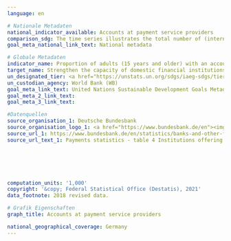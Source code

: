 ```yaml
---
language: en    

# Nationale Metadaten    
national_indicator_available: Accounts at payment service providers    
comparison_sdg: The time series illustrates the total number of (internet/PC-linked) transferable overnight deposits, while the global metadata request the percentage of adults owning accounts. Therefore the values differ.    
goal_meta_national_link_text: National metadata    

# Globale Metadaten    
indicator_name: Proportion of adults (15 years and older) with an account at a bank or other financial institution or with a mobile-money-service provider    
target_name: Strengthen the capacity of domestic financial institutions to encourage and expand access to banking, insurance and financial services for all    
un_designated_tier: <a href="https://unstats.un.org/sdgs/iaeg-sdgs/tier-classification/" title="Click here for more information on the UN tier classification.">Tier I</a>    
un_custodian_agency: World Bank (WB)    
goal_meta_link_text: United Nations Sustainable Development Goals Metadata    
goal_meta_2_link_text:     
goal_meta_3_link_text:     

#Datenquellen
source_organisation_1: Deutsche Bundesbank
source_organisation_logo_1: <a href="https://www.bundesbank.de/en"><img src="https://g205sdgs.github.io/sdg-indicators/public/OrgImgEn/bundesbank.png" alt="Logo bundesbank" style="height:60px; width:148px" /></a>
source_url_1: https://www.bundesbank.de/en/statistics/banks-and-other-financial-corporations/payments-statistics/statistics-on-payments-and-securities-trading-810330
source_url_text_1: Payments statistics - table 4 Institutions offering payment services to non-PSPs





    
computation_units: '1,000'    
copyright: '&copy; Federal Statistical Office (Destatis), 2021'    
data_footnote: 2018 revised data.    

# Grafik Eigenschaften    
graph_title: Accounts at payment service providers    

national_geographical_coverage: Germany    
---
```


<span></span>